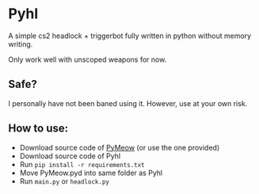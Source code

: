 # Pyhl
A simple cs2 headlock + triggerbot fully written in python without memory writing.

Only work well with unscoped weapons for now.

## Safe?
I personally have not been baned using it. However, use at your own risk.

## How to use:
* Download source code of [PyMeow](https://github.com/qb-0/pyMeow) (or use the one provided)
* Download source code of Pyhl
* Run `pip install -r requirements.txt`
* Move PyMeow.pyd into same folder as Pyhl
* Run `main.py` or `headlock.py`

  
